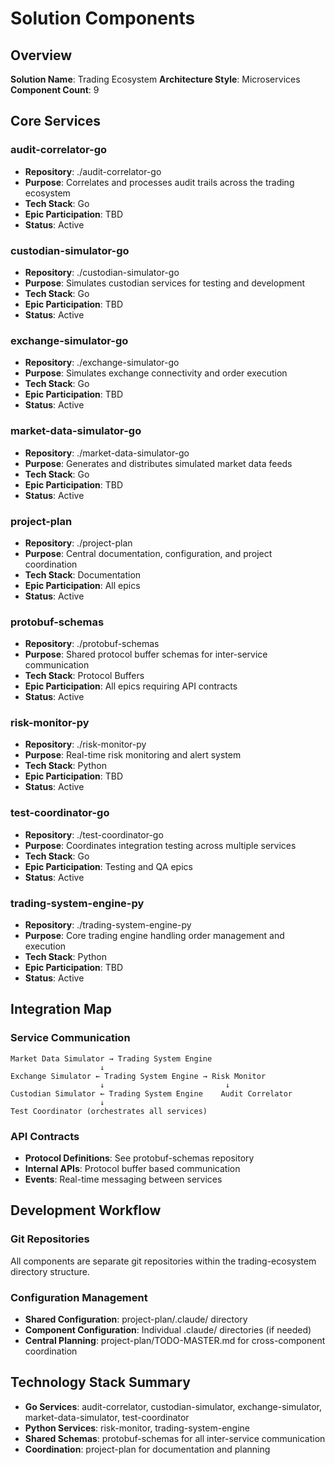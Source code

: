 # Solution Components

## Overview
**Solution Name**: Trading Ecosystem
**Architecture Style**: Microservices
**Component Count**: 9

## Core Services

### audit-correlator-go
- **Repository**: ./audit-correlator-go
- **Purpose**: Correlates and processes audit trails across the trading ecosystem
- **Tech Stack**: Go
- **Epic Participation**: TBD
- **Status**: Active

### custodian-simulator-go
- **Repository**: ./custodian-simulator-go
- **Purpose**: Simulates custodian services for testing and development
- **Tech Stack**: Go
- **Epic Participation**: TBD
- **Status**: Active

### exchange-simulator-go
- **Repository**: ./exchange-simulator-go
- **Purpose**: Simulates exchange connectivity and order execution
- **Tech Stack**: Go
- **Epic Participation**: TBD
- **Status**: Active

### market-data-simulator-go
- **Repository**: ./market-data-simulator-go
- **Purpose**: Generates and distributes simulated market data feeds
- **Tech Stack**: Go
- **Epic Participation**: TBD
- **Status**: Active

### project-plan
- **Repository**: ./project-plan
- **Purpose**: Central documentation, configuration, and project coordination
- **Tech Stack**: Documentation
- **Epic Participation**: All epics
- **Status**: Active

### protobuf-schemas
- **Repository**: ./protobuf-schemas
- **Purpose**: Shared protocol buffer schemas for inter-service communication
- **Tech Stack**: Protocol Buffers
- **Epic Participation**: All epics requiring API contracts
- **Status**: Active

### risk-monitor-py
- **Repository**: ./risk-monitor-py
- **Purpose**: Real-time risk monitoring and alert system
- **Tech Stack**: Python
- **Epic Participation**: TBD
- **Status**: Active

### test-coordinator-go
- **Repository**: ./test-coordinator-go
- **Purpose**: Coordinates integration testing across multiple services
- **Tech Stack**: Go
- **Epic Participation**: Testing and QA epics
- **Status**: Active

### trading-system-engine-py
- **Repository**: ./trading-system-engine-py
- **Purpose**: Core trading engine handling order management and execution
- **Tech Stack**: Python
- **Epic Participation**: TBD
- **Status**: Active

## Integration Map

### Service Communication
```
Market Data Simulator → Trading System Engine
                    ↓
Exchange Simulator ← Trading System Engine → Risk Monitor
                    ↓                           ↓
Custodian Simulator ← Trading System Engine    Audit Correlator
                    ↓
Test Coordinator (orchestrates all services)
```

### API Contracts
- **Protocol Definitions**: See protobuf-schemas repository
- **Internal APIs**: Protocol buffer based communication
- **Events**: Real-time messaging between services

## Development Workflow

### Git Repositories
All components are separate git repositories within the trading-ecosystem directory structure.

### Configuration Management
- **Shared Configuration**: project-plan/.claude/ directory
- **Component Configuration**: Individual .claude/ directories (if needed)
- **Central Planning**: project-plan/TODO-MASTER.md for cross-component coordination

## Technology Stack Summary

- **Go Services**: audit-correlator, custodian-simulator, exchange-simulator, market-data-simulator, test-coordinator
- **Python Services**: risk-monitor, trading-system-engine
- **Shared Schemas**: protobuf-schemas for all inter-service communication
- **Coordination**: project-plan for documentation and planning